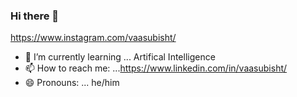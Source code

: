 ### Hi there 👋

https://www.instagram.com/vaasubisht/

- 🌱 I’m currently learning ... Artifical Intelligence
- 📫 How to reach me: ...https://www.linkedin.com/in/vaasubisht/
- 😄 Pronouns: ... he/him


